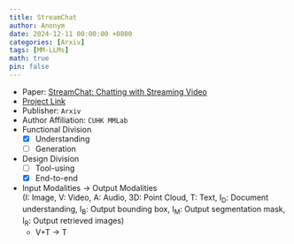 ```yaml
---
title: StreamChat
author: Anonym
date: 2024-12-11 00:00:00 +0800
categories: [Arxiv]
tags: [MM-LLMs]
math: true
pin: false
---
```


- Paper: [StreamChat: Chatting with Streaming Video](https://arxiv.org/pdf/2412.08646)
- [Project Link](https://jihaonew.github.io/projects/streamchat.html)
- Publisher: `Arxiv`
- Author Affiliation: `CUHK MMLab`
- Functional Division
  + [x] Understanding
  + [ ] Generation
- Design Division
  + [ ] Tool-using
  + [x] End-to-end
- Input Modalities $\rightarrow$ Output Modalities <br />(I: Image, V: Video, A: Audio, 3D: Point Cloud, T: Text, I<sub>D</sub>: Document understanding, I<sub>B</sub>: Output bounding box, I<sub>M</sub>: Output segmentation mask, I<sub>R</sub>: Output retrieved images)
  + V+T $\rightarrow$ T
